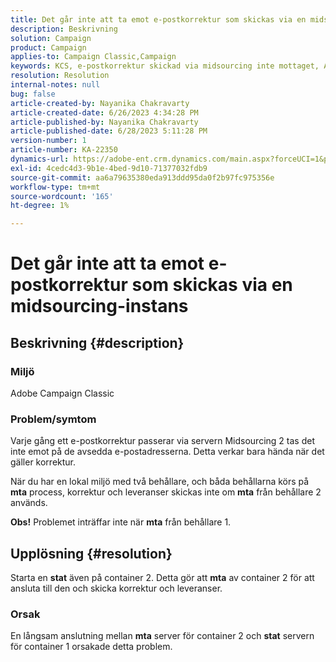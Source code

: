 ```yaml
---
title: Det går inte att ta emot e-postkorrektur som skickas via en midsourcing-instans
description: Beskrivning
solution: Campaign
product: Campaign
applies-to: Campaign Classic,Campaign
keywords: KCS, e-postkorrektur skickad via midsourcing inte mottaget, ACC, kampanjklassiskt
resolution: Resolution
internal-notes: null
bug: false
article-created-by: Nayanika Chakravarty
article-created-date: 6/26/2023 4:34:28 PM
article-published-by: Nayanika Chakravarty
article-published-date: 6/28/2023 5:11:28 PM
version-number: 1
article-number: KA-22350
dynamics-url: https://adobe-ent.crm.dynamics.com/main.aspx?forceUCI=1&pagetype=entityrecord&etn=knowledgearticle&id=f2028650-3f14-ee11-8f6e-6045bd006239
exl-id: 4cedc4d3-9b1e-4bed-9d10-71377032fdb9
source-git-commit: aa6a79635380eda913ddd95da0f2b97fc975356e
workflow-type: tm+mt
source-wordcount: '165'
ht-degree: 1%

---
```


# Det går inte att ta emot e-postkorrektur som skickas via en midsourcing-instans

## Beskrivning {#description}


### Miljö

Adobe Campaign Classic

### Problem/symtom

Varje gång ett e-postkorrektur passerar via servern Midsourcing 2 tas det inte emot på de avsedda e-postadresserna. Detta verkar bara hända när det gäller korrektur.

När du har en lokal miljö med två behållare, och båda behållarna körs på <b>mta</b> process, korrektur och leveranser skickas inte om <b>mta</b> från behållare 2 används.

<b>Obs!</b> Problemet inträffar inte när <b>mta</b> från behållare 1.


## Upplösning {#resolution}


Starta en <b>stat</b> även på container 2. Detta gör att <b>mta</b> av container 2 för att ansluta till den och skicka korrektur och leveranser.

### Orsak

En långsam anslutning mellan <b>mta</b> server för container 2 och <b>stat</b> servern för container 1 orsakade detta problem.
